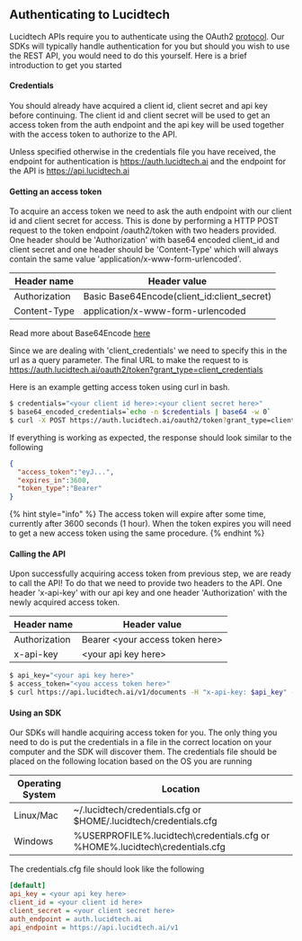 ## Authenticating to Lucidtech

Lucidtech APIs require you to authenticate using the OAuth2 [protocol](https://tools.ietf.org/html/rfc6749). Our SDKs 
will typically handle authentication for you but should you wish to use the REST API, you would need to do this 
yourself. Here is a brief introduction to get you started


#### Credentials
You should already have acquired a client id, client secret and api key before continuing. The client id and client 
secret will be used to get an access token from the auth endpoint and the api key will be used together with the 
access token to authorize to the API.

Unless specified otherwise in the credentials file you have received, the endpoint for authentication is 
https://auth.lucidtech.ai and the endpoint for the API is https://api.lucidtech.ai

#### Getting an access token

To acquire an access token we need to ask the auth endpoint with our client id and client secret for access. This is 
done by performing a HTTP POST request to the token endpoint /oauth2/token with two headers provided. One header 
should be 'Authorization' with base64 encoded client_id and client secret and one header should be 'Content-Type' which 
will always contain the same value 'application/x-www-form-urlencoded'.

| Header name   | Header value                                |
| -----------   | ------------------------------------------- |
| Authorization | Basic Base64Encode(client_id:client_secret) |
| Content-Type  | application/x-www-form-urlencoded           |

Read more about Base64Encode [here](https://en.wikipedia.org/wiki/Basic_access_authentication#Client_side)

Since we are dealing with 'client_credentials' we need to specify this in the url as a query parameter. The final URL 
to make the request to is https://auth.lucidtech.ai/oauth2/token?grant_type=client_credentials

Here is an example getting access token using curl in bash.

```bash
$ credentials="<your client id here>:<your client secret here>"
$ base64_encoded_credentials=`echo -n $credentials | base64 -w 0`
$ curl -X POST https://auth.lucidtech.ai/oauth2/token?grant_type=client_credentials -H "Content-Type: application/x-www-form-urlencoded" -H "Authorization: Basic $base64_encoded_credentials"
```

If everything is working as expected, the response should look similar to the following

```json
{
  "access_token":"eyJ...",
  "expires_in":3600,
  "token_type":"Bearer"
}
```

{% hint style="info" %}
The access token will expire after some time, currently after 3600 seconds (1 hour). When the token expires 
you will need to get a new access token using the same procedure.
{% endhint %}

#### Calling the API

Upon successfully acquiring access token from previous step, we are ready to call the API! To do that we need to 
provide two headers to the API. One header 'x-api-key' with our api key and one header 'Authorization' with the 
newly acquired access token.

| Header name   | Header value                          |
| -----------   | ------------------------------------- |
| Authorization | Bearer &lt;your access token here&gt; |
| x-api-key     | &lt;your api key here&gt;             |

```bash
$ api_key="<your api key here>"
$ access_token="<you access token here>"
$ curl https://api.lucidtech.ai/v1/documents -H "x-api-key: $api_key" -H "Authorization: Bearer $access_token"
```

#### Using an SDK

Our SDKs will handle acquiring access token for you. The only thing you need to do is put the credentials 
in a file in the correct location on your computer and the SDK will discover them. The credentials file should 
be placed on the following location based on the OS you are running

| Operating System | Location                                                                      |
| ---------------- | ----------------------------------------------------------------------------- |
| Linux/Mac        | ~/.lucidtech/credentials.cfg or $HOME/.lucidtech/credentials.cfg              |
| Windows          | %USERPROFILE%\.lucidtech\credentials.cfg or %HOME%\.lucidtech\credentials.cfg |

The credentials.cfg file should look like the following

```ini
[default]
api_key = <your api key here>
client_id = <your client id here>
client_secret = <your client secret here>
auth_endpoint = auth.lucidtech.ai
api_endpoint = https://api.lucidtech.ai/v1
```
